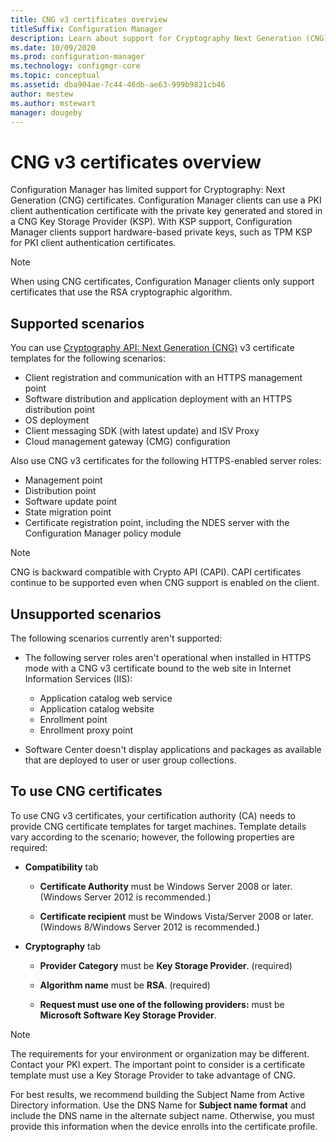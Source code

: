 ```yaml
---
title: CNG v3 certificates overview
titleSuffix: Configuration Manager
description: Learn about support for Cryptography Next Generation (CNG) v3 certificates for Configuration Manager clients and servers.
ms.date: 10/09/2020
ms.prod: configuration-manager
ms.technology: configmgr-core
ms.topic: conceptual
ms.assetid: dba904ae-7c44-46db-ae63-999b9821cb46
author: mestew
ms.author: mstewart
manager: dougeby
---
```


# CNG v3 certificates overview
<!-- 1356191 -->

Configuration Manager has limited support for Cryptography: Next Generation (CNG) certificates. Configuration Manager clients can use a PKI client authentication certificate with the private key generated and stored in a CNG Key Storage Provider (KSP). With KSP support, Configuration Manager clients support hardware-based private keys, such as TPM KSP for PKI client authentication certificates.

> [!NOTE]
> When using CNG certificates, Configuration Manager clients only support certificates that use the RSA cryptographic algorithm. <!-- 7836017 -->

## Supported scenarios

You can use [Cryptography API: Next Generation (CNG)](/windows/win32/seccng/cng-features) v3 certificate templates for the following scenarios:

- Client registration and communication with an HTTPS management point
- Software distribution and application deployment with an HTTPS distribution point
- OS deployment
- Client messaging SDK (with latest update) and ISV Proxy
- Cloud management gateway (CMG) configuration

Also use CNG v3 certificates for the following HTTPS-enabled server roles: <!-- 1357314 -->

- Management point
- Distribution point
- Software update point
- State migration point
- Certificate registration point, including the NDES server with the Configuration Manager policy module <!--1357314-->

> [!NOTE]
> CNG is backward compatible with Crypto API (CAPI). CAPI certificates continue to be supported even when CNG support is enabled on the client.

## Unsupported scenarios

The following scenarios currently aren't supported:

- The following server roles aren't operational when installed in HTTPS mode with a CNG v3 certificate bound to the web site in Internet Information Services (IIS):

  - Application catalog web service
  - Application catalog website
  - Enrollment point  
  - Enrollment proxy point  

- Software Center doesn't display applications and packages as available that are deployed to user or user group collections.

## To use CNG certificates

To use CNG v3 certificates, your certification authority (CA) needs to provide CNG certificate templates for target machines. Template details vary according to the scenario; however, the following properties are required:

- **Compatibility** tab

  - **Certificate Authority** must be Windows Server 2008 or later. (Windows Server 2012 is recommended.)

  - **Certificate recipient** must be Windows Vista/Server 2008 or later. (Windows 8/Windows Server 2012 is recommended.)

- **Cryptography** tab

  - **Provider Category** must be **Key Storage Provider**. (required)
 
  - **Algorithm name** must be **RSA**. (required) <!-- 7836017 -->

  - **Request must use one of the following providers:** must be **Microsoft Software Key Storage Provider**.

> [!NOTE]
> The requirements for your environment or organization may be different. Contact your PKI expert. The important point to consider is a certificate template must use a Key Storage Provider to take advantage of CNG.

For best results, we recommend building the Subject Name from Active Directory information. Use the DNS Name for **Subject name format** and include the DNS name in the alternate subject name. Otherwise, you must provide this information when the device enrolls into the certificate profile.
